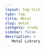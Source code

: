 ```yaml
---
layout: tag-list
type: tag
title: Metal
slug: metal
category: study
sidebar: false
description: >
   Metal Library
---
```

